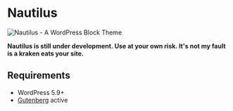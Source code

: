 # Nautilus

![Nautilus - A WordPress Block Theme](https://user-images.githubusercontent.com/4832319/161444681-94fec962-ac81-453d-a08e-8b91e84c6586.png)

**Nautilus is still under development. Use at your own risk. It's not my fault is a kraken eats your site.**

## Requirements

- WordPress 5.9+
- [Gutenberg](https://wordpress.org/plugins/gutenberg/) active